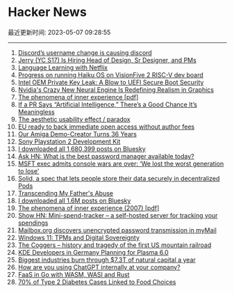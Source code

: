 # Hacker News

最近更新时间: 2023-05-07 09:28:55

--- 
1. [Discord’s username change is causing discord](https://www.theverge.com/2023/5/6/23711332/discord-username-changes-community-backlash-handles) 
2. [Jerry (YC S17) Is Hiring Head of Design, Sr Designer, and PMs](https://getjerry.com/careers) 
3. [Language Learning with Netflix](https://languagelearningwithnetflix.com/) 
4. [Progress on running Haiku OS on VisionFive 2 RISC-V dev board](https://discuss.haiku-os.org/t/progress-on-running-haiku-on-visionfive-2/13369?page=2) 
5. [Intel OEM Private Key Leak: A Blow to UEFI Secure Boot Security](https://securityonline.info/intel-oem-private-key-leak-a-blow-to-uefi-secure-boot-security/) 
6. [Nvidia&#x27;s Crazy New Neural Engine Is Redefining Realism in Graphics](https://www.youtube.com/watch?v=RTWbCuDhC3c) 
7. [The phenomena of inner experience [pdf]](https://hurlburt.faculty.unlv.edu/heavey-hurlburt-2008.pdf) 
8. [If a PR Says “Artificial Intelligence,” There’s a Good Chance It’s Meaningless](https://slate.com/technology/2023/05/artificial-intelligence-hype-ibm-ftc-twitter-threadbois.html) 
9. [The aesthetic usability effect &#x2f; paradox](https://en.wikipedia.org/wiki/Aesthetic%E2%80%93usability_effect) 
10. [EU ready to back immediate open access without author fees](https://www.researchprofessionalnews.com/rr-news-europe-infrastructure-2023-5-eu-ready-to-back-immediate-open-access-without-author-fees/) 
11. [Our Amiga Demo-Creator Turns 36 Years](https://coding-and-computers.blogspot.com/2022/05/first-amiga-demo-creator-may-1987.html) 
12. [Sony Playstation 2 Development Kit](https://www.retroreversing.com/playstation-2-development-hardware) 
13. [I downloaded all 1,680,399 posts on Bluesky](https://worthdoingbadly.com/bsky/) 
14. [Ask HN: What is the best password manager available today?](https://news.ycombinator.com/item?id=35845612) 
15. [MSFT exec admits console wars are over: ‘We lost the worst generation to lose&#x27;](https://fortune.com/2023/05/05/microsoft-exec-phil-spencer-admits-the-console-war-lost-sony-playstation-nintendo-switch/) 
16. [Solid, a spec that lets people store their data securely in decentralized Pods](https://solidproject.org/) 
17. [Transcending My Father&#x27;s Abuse](https://valspals.substack.com/p/transcending-my-fathers-abuse) 
18. [I downloaded all 1.6M posts on Bluesky](https://worthdoingbadly.com/bsky/) 
19. [The phenomena of inner experience (2007) [pdf]](https://hurlburt.faculty.unlv.edu/heavey-hurlburt-2008.pdf) 
20. [Show HN: Mini-spend-tracker – a self-hosted server for tracking your spendings](https://github.com/martinlevesque/mini-spend-tracker) 
21. [Mailbox.org discovers unencrypted password transmission in myMail](https://mailbox.org/en/post/mailbox-org-discovers-unencrypted-password-transmission-in-mymail) 
22. [Windows 11: TPMs and Digital Sovereignty](https://secret.club/2021/06/28/windows11-tpms.html) 
23. [The Coggers – history and tragedy of the first US mountain railroad](http://www.northstarmonthly.com/features/the-history-and-tragedy-of-the-first-mountain-railroad-through-the-eyes-of-past-employees/article_ec1814fa-515a-11e9-9de4-7b44d5b8c75e.html) 
24. [KDE Developers in Germany Planning for Plasma 6.0](https://www.phoronix.com/news/KDE-Plasma-6-Sprint-Germany) 
25. [Biggest industries burn through $7.3T of natural capital a year](https://grist.org/business-technology/none-of-the-worlds-top-industries-would-be-profitable-if-they-paid-for-the-natural-capital-they-use/) 
26. [How are you using ChatGPT internally at your company?](https://news.ycombinator.com/item?id=35846386) 
27. [FaaS in Go with WASM, WASI and Rust](https://eli.thegreenplace.net/2023/faas-in-go-with-wasm-wasi-and-rust/) 
28. [70% of Type 2 Diabetes Cases Linked to Food Choices](https://scitechdaily.com/new-study-70-of-type-2-diabetes-cases-linked-to-food-choices/) 

